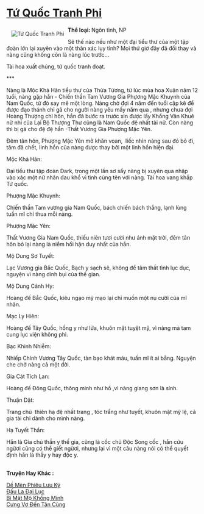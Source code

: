 <a href="https://utruyen.com/tu-quoc-tranh-phi/17413/" title="Tứ Quốc Tranh Phi"><h1>Tứ Quốc Tranh Phi</h1></a><div style="display:table"><img align="right" style="float: left; padding: 10px;" src="https://utruyen.com/images/story/200x260/tu-quoc-tranh-phi.jpg" alt="Tứ Quốc Tranh Phi"><b>Thể loại: </b>Ngôn tình, NP<p></p>Sẽ thế nào nếu như một đại tiểu thư của một tập đoàn lớn lại xuyên vào một thân xác lụy tình? Mọi thứ giờ đây đã đổi thay và nàng cũng không còn là nàng lúc trước...<p></p>Tài hoa xuất chúng, tứ quốc tranh đoạt.<p></p>***<p></p>Nàng là Mộc Khả Hân tiểu thư của Thừa Tứơng, từ lúc mùa hoa Xuân năm 12 tuổi, nàng gặp hắn - Chiến thần Tam Vương Gia Phựơng Mặc Khuynh của Nam Quốc, từ đó say mê một lòng. Nàng chờ đợi 4 năm đến tuổi cập kê để được đạo thánh chỉ gả cho người nàng yêu mấy năm qua , nhưng chưa đợi Hoàng Thượng chỉ hôn, hắn đã bước ra trước xin được lấy Khổng Vân Khuê nữ nhi của Lại Bộ Thượng Thư cũng là Nam Quốc đệ nhất tài nữ. Còn nàng thì bị gả cho đệ đệ hắn -Thất Vương Gia Phượng Mặc Yên.<p></p>Đêm tân hôn, Phượng Mặc Yên mở khăn voan,  liếc nhìn nàng sau đó bỏ đi, tâm đã chết, linh hồn của nàng được thay bởi một linh hồn hiện đại.<p></p>Mộc Khả Hân:<p></p>Đại tiểu thư tập đoàn Dark, trong một lần sơ sẩy nàng bị xuyên qua nhập vào xác một nữ nhân đau khổ vì tình cùng tên với nàng. Tài hoa vang khắp Tứ quốc.<p></p>Phượng Mặc Khuynh:<p></p>Chiến thần Tam vương gia Nam Quốc, bách chiến bách thắng, lạnh lùng tuấn mĩ chỉ thua mỗi nàng.<p></p>Phượng Mặc Yên:<p></p>Thất Vương Gia Nam Quốc, thiếu niên tươi cười như ánh mặt trời, đêm tân hôn bỏ lại nàng là niềm hối hận duy nhất của hắn.<p></p>Mộ Dung Sơ Tuyết:<p></p>Lạc Vương gia Bắc Quốc, Bạch y sạch sẽ, không để tâm thất tình lục dục, nguyện vì nàng dính bụi của thế gian.<p></p>Mộ Dung Cảnh Hy:<p></p>Hoàng đế Bắc Quốc, kiêu ngạo mỹ mạo lại chỉ muốn một nụ cười của mĩ nhân.<p></p>Mạc Ly Hiên:<p></p>Hoàng đế Tây Quốc, hồng y như lửa, khuôn mặt tuyệt mỹ, vì nàng mà tam cung lục viện không phi.<p></p>Bạc Khinh Nhiễm:<p></p>Nhiếp Chính Vương Tây Quốc, tàn bạo khát máu, tuấn mĩ ít ai bằng. Nguyện che chở nàng cả một đời.<p></p>Gia Cát Tích Lan:<p></p>Hoàng đế Đông Quốc, thông minh như hồ ,vì nàng giang sơn là sính.<p></p>Thuận Dật:<p></p>Trang chủ  thiên hạ đệ nhất trang , tóc trắng như tuyết, khuôn mặt mỹ lệ, cả gia tài chỉ dành cho mình nàng.<p></p>Hạ Tuyết Thần:<p></p>Hắn là Gia chủ thần y thế gia, cũng là cốc chủ Độc Song cốc , hắn cứu ngừơi cũng có thể giết ngừơi, nhưng lại vì một câu nàng nói có thể quyết định hắn là thầy y hay độc y.</div><p><br><b>Truyện Hay Khác :</b></p><a href="https://utruyen.com/de-men-phieu-luu-ky/3399/" alt="Dế Mèn Phiêu Lưu Ký">Dế Mèn Phiêu Lưu Ký</a><br/><a href="https://github.com/quanluxury/truyenhot/tree/master/truyenhay/373/" alt="Đấu La Đại Lục">Đấu La Đại Lục</a><br/><a href="https://github.com/quanluxury/ngontinhhot/tree/master/truyenhay/20338/" alt="Bí Mật Mộ Khồng Minh">Bí Mật Mộ Khồng Minh</a><br/><a href="https://github.com/quanluxury/truyenhot/tree/master/truyenhay/19169/" alt="Cưng Vợ Đến Tận Cùng">Cưng Vợ Đến Tận Cùng</a><br/>